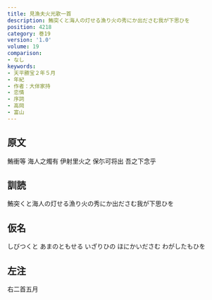 ```yaml
---
title: 見漁夫火光歌一首
description: 鮪突くと海人の灯せる漁り火の秀にか出ださむ我が下思ひを
position: 4218
category: 巻19
version: '1.0'
volume: 19
comparison:
- なし
keywords:
- 天平勝宝２年５月
- 年紀
- 作者：大伴家持
- 恋情
- 序詞
- 高岡
- 富山
---
```


## 原文

鮪衝等 海人之燭有 伊射里火之 保尓可将出 吾之下念乎

## 訓読

鮪突くと海人の灯せる漁り火の秀にか出ださむ我が下思ひを

## 仮名

しびつくと あまのともせる いざりひの ほにかいださむ わがしたもひを

## 左注

右二首五月
